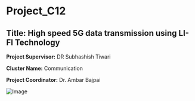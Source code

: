 # Project_C12
## Title: High speed 5G data transmission using LI-FI Technology

**Project Supervisor:** DR Subhashish Tiwari

**Cluster Name:** Communication

**Project Coordinator:** Dr. Ambar Bajpai

![Image](https://github.com/user-attachments/assets/e1a847e0-db20-4b45-b9e7-7bcc6a298a8c)
